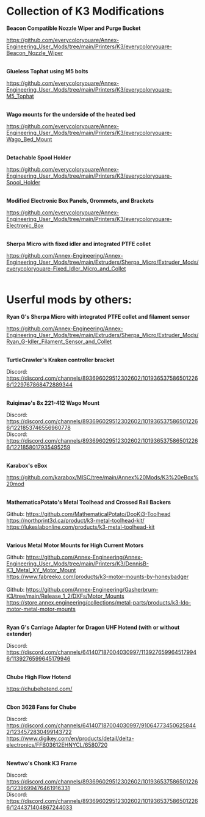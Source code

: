 # Collection of K3 Modifications

**Beacon Compatible Nozzle Wiper and Purge Bucket**

https://github.com/everycoloryouare/Annex-Engineering_User_Mods/tree/main/Printers/K3/everycoloryouare-Beacon_Nozzle_Wiper<br>
<br>

**Glueless Tophat using M5 bolts**

https://github.com/everycoloryouare/Annex-Engineering_User_Mods/tree/main/Printers/K3/everycoloryouare-M5_Tophat<br>
<br>

**Wago mounts for the underside of the heated bed**

https://github.com/everycoloryouare/Annex-Engineering_User_Mods/tree/main/Printers/K3/everycoloryouare-Wago_Bed_Mount<br>
<br>

**Detachable Spool Holder**

https://github.com/everycoloryouare/Annex-Engineering_User_Mods/tree/main/Printers/K3/everycoloryouare-Spool_Holder<br>
<br>

**Modified Electronic Box Panels, Grommets, and Brackets**

https://github.com/everycoloryouare/Annex-Engineering_User_Mods/tree/main/Printers/K3/everycoloryouare-Electronic_Box<br>
<br>

**Sherpa Micro with fixed idler and integrated PTFE collet**

https://github.com/Annex-Engineering/Annex-Engineering_User_Mods/tree/main/Extruders/Sherpa_Micro/Extruder_Mods/everycoloryouare-Fixed_Idler_Micro_and_Collet<br>
<br>

# Userful mods by others:

**Ryan G's Sherpa Micro with integrated PTFE collet and filament sensor**

https://github.com/Annex-Engineering/Annex-Engineering_User_Mods/tree/main/Extruders/Sherpa_Micro/Extruder_Mods/Ryan_G-Idler_Filament_Sensor_and_Collet<br>
<br>

**TurtleCrawler's Kraken controller bracket**

Discord: https://discord.com/channels/893696029512302602/1019365375865012266/1229767868472889344<br>
<br>

**Ruiqimao's 8x 221-412 Wago Mount**

Discord: https://discord.com/channels/893696029512302602/1019365375865012266/1221853746556960778<br>
Discord: https://discord.com/channels/893696029512302602/1019365375865012266/1221858017935495259<br>
<br>

**Karabox's eBox**

https://github.com/karabox/MISC/tree/main/Annex%20Mods/K3%20eBox%20mod<br>
<br>

**MathematicaPotato's Metal Toolhead and Crossed Rail Backers**

Github: https://github.com/MathematicalPotato/DooKi3-Toolhead<br>
https://northprint3d.ca/product/k3-metal-toolhead-kit/<br>
https://lukeslabonline.com/products/k3-metal-toolhead-kit<br>
<br>

**Various Metal Motor Mounts for High Current Motors**

Github: https://github.com/Annex-Engineering/Annex-Engineering_User_Mods/tree/main/Printers/K3/DennisB-K3_Metal_XY_Motor_Mount<br>
https://www.fabreeko.com/products/k3-motor-mounts-by-honeybadger<br>
<br>
Github: https://github.com/Annex-Engineering/Gasherbrum-K3/tree/main/Release_1_2/DXFs/Motor_Mounts<br>
https://store.annex.engineering/collections/metal-parts/products/k3-ldo-motor-metal-motor-mounts<br>
<br>

**Ryan G's Carriage Adapter for Dragon UHF Hotend (with or without extender)**

Discord: https://discord.com/channels/641407187004030997/1139276599645179946/1139276599645179946<br>
<br>

**Chube High Flow Hotend**

https://chubehotend.com/<br>
<br>

**Cbon 3628 Fans for Chube**

Discord: https://discord.com/channels/641407187004030997/910647734506258442/1234572830499143722<br>
https://www.digikey.com/en/products/detail/delta-electronics/FFB03612EHNYCL/6580720<br>
<br>

**Newtwo's Chonk K3 Frame**

Discord: https://discord.com/channels/893696029512302602/1019365375865012266/1239699476461916331<br>
Discord: https://discord.com/channels/893696029512302602/1019365375865012266/1244371404867244033
